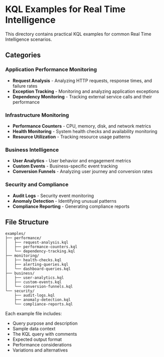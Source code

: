# KQL Examples for Real Time Intelligence

This directory contains practical KQL examples for common Real Time Intelligence scenarios.

## Categories

### Application Performance Monitoring
- **Request Analysis** - Analyzing HTTP requests, response times, and failure rates
- **Exception Tracking** - Monitoring and analyzing application exceptions
- **Dependency Monitoring** - Tracking external service calls and their performance

### Infrastructure Monitoring
- **Performance Counters** - CPU, memory, disk, and network metrics
- **Health Monitoring** - System health checks and availability monitoring
- **Resource Utilization** - Tracking resource usage patterns

### Business Intelligence
- **User Analytics** - User behavior and engagement metrics
- **Custom Events** - Business-specific event tracking
- **Conversion Funnels** - Analyzing user journey and conversion rates

### Security and Compliance
- **Audit Logs** - Security event monitoring
- **Anomaly Detection** - Identifying unusual patterns
- **Compliance Reporting** - Generating compliance reports

## File Structure
```
examples/
├── performance/
│   ├── request-analysis.kql
│   ├── performance-counters.kql
│   └── dependency-tracking.kql
├── monitoring/
│   ├── health-checks.kql
│   ├── alerting-queries.kql
│   └── dashboard-queries.kql
├── business/
│   ├── user-analytics.kql
│   ├── custom-events.kql
│   └── conversion-funnels.kql
└── security/
    ├── audit-logs.kql
    ├── anomaly-detection.kql
    └── compliance-reports.kql
```

Each example file includes:
- Query purpose and description
- Sample data context
- The KQL query with comments
- Expected output format
- Performance considerations
- Variations and alternatives
